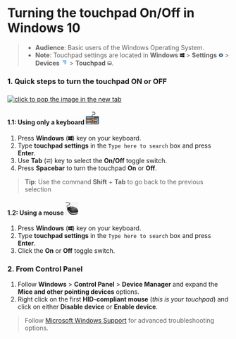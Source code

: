 # Turning the touchpad On/Off in Windows 10

>- **Audience**: Basic users of the Windows Operating System.
>- **Note**: Touchpad settings are located in **Windows** <img src="https://raw.githubusercontent.com/Olena1925/touchpad/master/Windows%20Icon.png" width="10" height="10"/> > **Settings** <img src="https://raw.githubusercontent.com/Olena1925/touchpad/master/Settings%20Icon.png" width="10" height="10"/> > **Devices** <img src="https://raw.githubusercontent.com/Olena1925/touchpad/master/Devices%20Icon.PNG" width="15" height="15"/> > **Touchpad** <img src="https://raw.githubusercontent.com/Olena1925/touchpad/master/Touchpad%20Icon.png" width="10" height="10"/>.

### 1. Quick steps to turn the touchpad ON or OFF

<a href="https://raw.githubusercontent.com/Olena1925/touchpad/master/Navigating.gif" target="blank">
<img src="https://raw.githubusercontent.com/Olena1925/touchpad/master/Navigating.gif" width="290" height="160" align="middle" alt="click to pop the image in the new tab" align="center"/>
</a>

#### 1.1: Using only a keyboard <img src="https://raw.githubusercontent.com/Olena1925/Touchpad/master/Keyboard%20Icon.jpg" width="30" height="30"/>

1. Press **Windows** (<img src="https://raw.githubusercontent.com/Olena1925/touchpad/master/Windows%20Icon.png" width="10" height="10"/>) key on your keyboard.
2. Type **touchpad settings** in the `Type here to search` box and press **Enter**.
3. Use **Tab** (<img src="https://raw.githubusercontent.com/Olena1925/touchpad/master/Tab%20Icon.png" width="10" height="10"/>) key to select the **On/Off** toggle switch.
4. Press **Spacebar** to turn the touchpad **On** or **Off**.

> **Tip**: Use the command **Shift** + **Tab** to go back to the previous selection

#### 1.2: Using a mouse <img src="https://raw.githubusercontent.com/Olena1925/Touchpad/master/Mouse%20Icon.jpg" width="30" height="30"/>

1. Press **Windows** (<img src="https://raw.githubusercontent.com/Olena1925/touchpad/master/Windows%20Icon.png" width="10" height="10"/>) key on your keyboard.
2. Type **touchpad settings** in the `Type here to search` box and press **Enter**.
3. Click the **On** or **Off** toggle switch.

### 2. From Control Panel

1. Follow **Windows** > **Control Panel** > **Device Manager** and expand the **Mice and other pointing devices** options.
2. Right click on the first **HID-compliant mouse** (*this is your touchpad*) and click on either **Disable device** or **Enable device**.

>Follow [Microsoft Windows Support](https://support.microsoft.com/en-us/help/4027866/windows-fix-touchpad-problems-in-windows-10) for advanced troubleshooting options.
